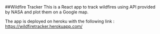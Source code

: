 ##Wildfire Tracker
This is a React app to track wildfires using API provided by NASA and plot them on a Google map.

The app is deployed on heroku with the following link : https://wildfiretracker.herokuapp.com/
